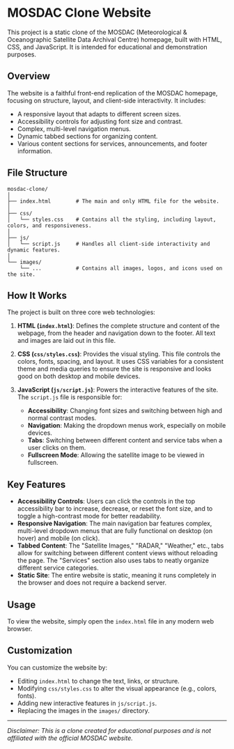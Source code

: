 # MOSDAC Clone Website

This project is a static clone of the MOSDAC (Meteorological & Oceanographic Satellite Data Archival Centre) homepage, built with HTML, CSS, and JavaScript. It is intended for educational and demonstration purposes.

## Overview

The website is a faithful front-end replication of the MOSDAC homepage, focusing on structure, layout, and client-side interactivity. It includes:

-   A responsive layout that adapts to different screen sizes.
-   Accessibility controls for adjusting font size and contrast.
-   Complex, multi-level navigation menus.
-   Dynamic tabbed sections for organizing content.
-   Various content sections for services, announcements, and footer information.

## File Structure

```
mosdac-clone/
│
├── index.html        # The main and only HTML file for the website.
│
├── css/
│   └── styles.css    # Contains all the styling, including layout, colors, and responsiveness.
│
├── js/
│   └── script.js     # Handles all client-side interactivity and dynamic features.
│
└── images/
    └── ...           # Contains all images, logos, and icons used on the site.
```

## How It Works

The project is built on three core web technologies:

1.  **HTML (`index.html`)**: Defines the complete structure and content of the webpage, from the header and navigation down to the footer. All text and images are laid out in this file.

2.  **CSS (`css/styles.css`)**: Provides the visual styling. This file controls the colors, fonts, spacing, and layout. It uses CSS variables for a consistent theme and media queries to ensure the site is responsive and looks good on both desktop and mobile devices.

3.  **JavaScript (`js/script.js`)**: Powers the interactive features of the site. The `script.js` file is responsible for:
    -   **Accessibility**: Changing font sizes and switching between high and normal contrast modes.
    -   **Navigation**: Making the dropdown menus work, especially on mobile devices.
    -   **Tabs**: Switching between different content and service tabs when a user clicks on them.
    -   **Fullscreen Mode**: Allowing the satellite image to be viewed in fullscreen.

## Key Features

-   **Accessibility Controls**: Users can click the controls in the top accessibility bar to increase, decrease, or reset the font size, and to toggle a high-contrast mode for better readability.
-   **Responsive Navigation**: The main navigation bar features complex, multi-level dropdown menus that are fully functional on desktop (on hover) and mobile (on click).
-   **Tabbed Content**: The "Satellite Images," "RADAR," "Weather," etc., tabs allow for switching between different content views without reloading the page. The "Services" section also uses tabs to neatly organize different service categories.
-   **Static Site**: The entire website is static, meaning it runs completely in the browser and does not require a backend server.

## Usage

To view the website, simply open the `index.html` file in any modern web browser.

## Customization

You can customize the website by:

-   Editing `index.html` to change the text, links, or structure.
-   Modifying `css/styles.css` to alter the visual appearance (e.g., colors, fonts).
-   Adding new interactive features in `js/script.js`.
-   Replacing the images in the `images/` directory.

---

*Disclaimer: This is a clone created for educational purposes and is not affiliated with the official MOSDAC website.*